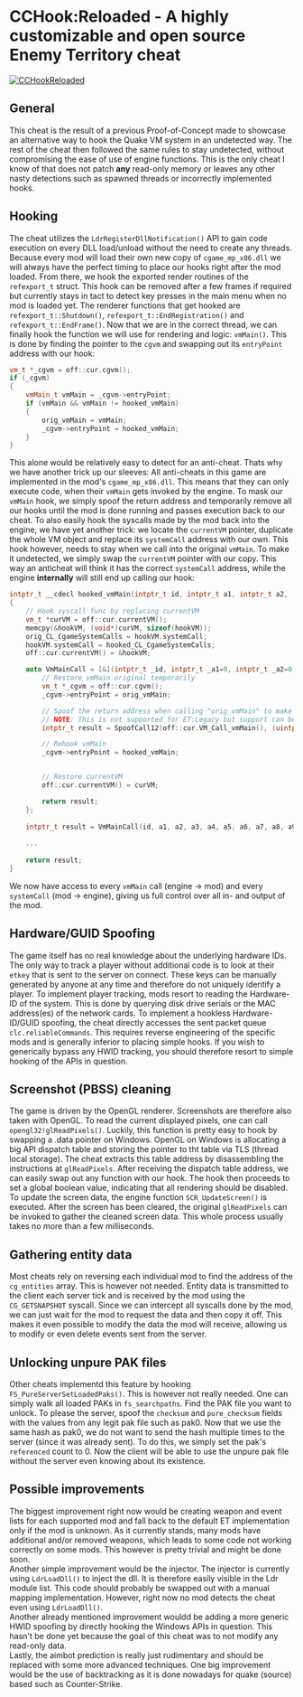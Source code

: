# CCHook:Reloaded - A highly customizable and open source Enemy Territory cheat

[![CCHookReloaded](https://yt-embed.herokuapp.com/embed?v=JvmvVpG1D1Y)](https://www.youtube.com/watch?v=JvmvVpG1D1Y "CCHook:Reloaded")

## General
This cheat is the result of a previous Proof-of-Concept made to showcase an alternative way to hook the Quake VM system in an undetected way.
The rest of the cheat then followed the same rules to stay undetected, without compromising the ease of use of engine functions.
This is the only cheat I know of that does not patch **any** read-only memory or leaves any other nasty detections such as spawned threads or incorrectly implemented hooks.

## Hooking
The cheat utilizes the `LdrRegisterDllNotification()` API to gain code execution on every DLL load/unload without the need to create any threads.
Because every mod will load their own new copy of `cgame_mp_x86.dll` we will always have the perfect timing to place our hooks right after the mod loaded.
From there, we hook the exported render routines of the `refexport_t` struct.
This hook can be removed after a few frames if required but currently stays in tact to detect key presses in the main menu when no mod is loaded yet.
The renderer functions that get hooked are `refexport_t::Shutdown()`, `refexport_t::EndRegistration()` and `refexport_t::EndFrame()`.
Now that we are in the correct thread, we can finally hook the function we will use for rendering and logic: `vmMain()`.
This is done by finding the pointer to the `cgvm` and swapping out its `entryPoint` address with our hook:

```cpp
vm_t *_cgvm = off::cur.cgvm();
if (_cgvm)
{
	vmMain_t vmMain = _cgvm->entryPoint;
	if (vmMain && vmMain != hooked_vmMain)
	{
		orig_vmMain = vmMain;
		_cgvm->entryPoint = hooked_vmMain;
	}
}
```

This alone would be relatively easy to detect for an anti-cheat.
Thats why we have another trick up our sleeves: All anti-cheats in this game are implemented in the mod's `cgame_mp_x86.dll`.
This means that they can only execute code, when their `vmMain` gets invoked by the engine.
To mask our `vmMain` hook, we simply spoof the return address and temporarily remove all our hooks until the mod is done running and passes execution back to our cheat.
To also easily hook the syscalls made by the mod back into the engine, we have yet another trick: we locate the `currentVM` pointer, duplicate the whole VM object and replace its `systemCall` address with our own.
This hook however, needs to stay when we call into the original `vmMain`. To make it undetected, we simply swap the `currentVM` pointer with our copy.
This way an anticheat will think it has the correct `systemCall` address, while the engine **internally** will still end up calling our hook:

```cpp
intptr_t __cdecl hooked_vmMain(intptr_t id, intptr_t a1, intptr_t a2, ...)
{
	// Hook syscall func by replacing currentVM
	vm_t *curVM = off::cur.currentVM();
	memcpy(&hookVM, (void*)curVM, sizeof(hookVM));
	orig_CL_CgameSystemCalls = hookVM.systemCall;
	hookVM.systemCall = hooked_CL_CgameSystemCalls;
	off::cur.currentVM() = &hookVM;

	auto VmMainCall = [&](intptr_t _id, intptr_t _a1=0, intptr_t _a2=0, ...) -> intptr_t {
		// Restore vmMain original temporarily
		vm_t *_cgvm = off::cur.cgvm();
		_cgvm->entryPoint = orig_vmMain;

		// Spoof the return address when calling "orig_vmMain" to make sure ACs don't easily detect our hook (e.g. as ETPro does).
		// NOTE: This is not supported for ET:Legacy but support can be added if required.
		intptr_t result = SpoofCall12(off::cur.VM_Call_vmMain(), (uintptr_t)orig_vmMain, _id, _a1, _a2, ...);

		// Rehook vmMain
		_cgvm->entryPoint = hooked_vmMain;


		// Restore currentVM
		off::cur.currentVM() = curVM;

		return result;
	};
	
	intptr_t result = VmMainCall(id, a1, a2, a3, a4, a5, a6, a7, a8, a9, a10, a11, a12);
	
	...
	
	return result;
}
```

We now have access to every `vmMain` call (engine -> mod) and every `systemCall` (mod -> engine), giving us full control over all in- and output of the mod.


## Hardware/GUID Spoofing

The game itself has no real knowledge about the underlying hardware IDs.
The only way to track a player without additional code is to look at their `etkey` that is sent to the server on connect.
These keys can be manually generated by anyone at any time and therefore do not uniquely identify a player.
To implement player tracking, mods resort to reading the Hardware-ID of the system.
This is done by querying disk drive serials or the MAC address(es) of the network cards.
To implement a hookless Hardware-ID/GUID spoofing, the cheat directly accesses the sent packet queue `clc.reliableCommands`.
This requires reverse engineering of the specific mods and is generally inferior to placing simple hooks.
If you wish to generically bypass any HWID tracking, you should therefore resort to simple hooking of the APIs in question.


## Screenshot (PBSS) cleaning

The game is driven by the OpenGL renderer.
Screenshots are therefore also taken with OpenGL.
To read the current displayed pixels, one can call `opengl32!glReadPixels()`.
Luckily, this function is pretty easy to hook by swapping a .data pointer on Windows.
OpenGL on Windows is allocating a big API dispatch table and storing the pointer to tht table via TLS (thread local storage).
The cheat extracts this table address by disassembling the instructions at `glReadPixels`.
After receiving the dispatch table address, we can easily swap out any function with our hook.
The hook then proceeds to set a global boolean value, indicating that all rendering should be disabled.
To update the screen data, the engine function `SCR_UpdateScreen()` is executed.
After the screen has been cleared, the original `glReadPixels` can be invoked to gather the cleaned screen data.
This whole process usually takes no more than a few milliseconds.


## Gathering entity data

Most cheats rely on reversing each individual mod to find the address of the `cg_entities` array.
This is however not needed. Entity data is transmitted to the client each server tick and is received by the mod using the `CG_GETSNAPSHOT` syscall.
Since we can intercept all syscalls done by the mod, we can just wait for the mod to request the data and then copy it off.
This makes it even possible to modify the data the mod will receive, allowing us to modify or even delete events sent from the server.


## Unlocking unpure PAK files

Other cheats implementd this feature by hooking `FS_PureServerSetLoadedPaks()`.
This is however not really needed. One can simply walk all loaded PAKs in `fs_searchpaths`.
Find the PAK file you want to unlock. To please the server, spoof the `checksum` and `pure_checksum` fields with the values from any legit pak file such as pak0.
Now that we use the same hash as pak0, we do not want to send the hash multiple times to the server (since it was already sent).
To do this, we simply set the pak's `referenced` count to 0.
Now the client will be able to use the unpure pak file without the server even knowing about its existence.


## Possible improvements

The biggest improvement right now would be creating weapon and event lists for each supported mod and fall back to the default ET implementation only if the mod is unknown.
As it currently stands, many mods have additional and/or removed weapons, which leads to some code not working correctly on some mods.
This however is pretty trivial and might be done soon.  
Another simple improvement would be the injector. The injector is currently using `LdrLoadDll()` to inject the dll.
It is therefore easily visible in the Ldr module list. This code should probably be swapped out with a manual mapping implementation.
However, right now no mod detects the cheat even using `LdrLoadDll()`.  
Another already mentioned improvement wouldd be adding a more generic HWID spoofing by directly hooking the Windows APIs in question.
This hasn't be done yet because the goal of this cheat was to not modify any read-only data.  
Lastly, the aimbot prediction is really just rudimentary and should be replaced with some more advanced techniques.
One big improvement would be the use of backtracking as it is done nowadays for quake (source) based such as Counter-Strike.

